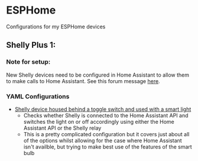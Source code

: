 # ESPHome
Configurations for my ESPHome devices

## Shelly Plus 1:
### Note for setup:
New Shelly devices need to be configured in Home Assistant to allow them to make calls to Home Assistant.  See this forum message [here](https://community.home-assistant.io/t/home-assistant-rejecting-a-esphome-homeassistant-service/604085).

### YAML Configurations
  - [Shelly device housed behind a toggle switch and used with a smart light](https://github.com/shaftspanner/esphome/tree/main/shelly_plus_1_with_smart_light)
    - Checks whether Shelly is connected to the Home Assistant API and switches the light on or off accordingly using either the Home Assistant API or the Shelly relay
    - This is a pretty complicated configuration but it covers just about all of the options whilst allowing for the case where Home Assistant isn't availble, but trying to make best use of the features of the smart bulb

